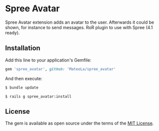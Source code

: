 # Spree Avatar
Spree Avatar extension adds an avatar to the user.
Afterwards it could be shown, for instance to send messages.
RoR plugin to use with Spree (4.1 ready).

## Installation
Add this line to your application's Gemfile:

```ruby
gem 'spree_avatar', github: 'MateoLa/spree_avatar'
```

And then execute:
```bash
$ bundle update
```

```rails
$ rails g spree_avatar:install
```

## License
The gem is available as open source under the terms of the [MIT License](https://opensource.org/licenses/MIT).
